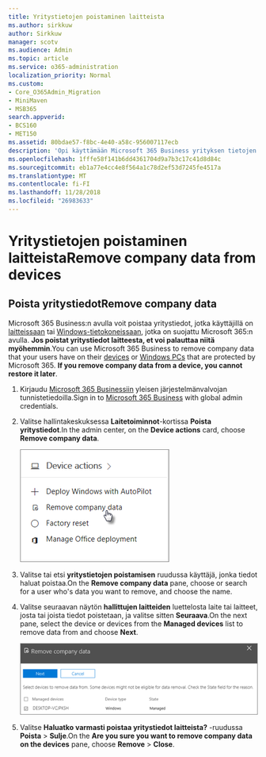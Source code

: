 ```yaml
---
title: Yritystietojen poistaminen laitteista
ms.author: sirkkuw
author: Sirkkuw
manager: scotv
ms.audience: Admin
ms.topic: article
ms.service: o365-administration
localization_priority: Normal
ms.custom:
- Core_O365Admin_Migration
- MiniMaven
- MSB365
search.appverid:
- BCS160
- MET150
ms.assetid: 80bdae57-f8bc-4e40-a58c-956007117ecb
description: 'Opi käyttämään Microsoft 365 Business yrityksen tietojen poistaminen käyttäjän laitteiden tai tietokoneiden Windows. '
ms.openlocfilehash: 1fffe58f141b6dd4361704d9a7b3c17c41d8d84c
ms.sourcegitcommit: eb1a77e4cc4e8f564a1c78d2ef53d7245fe4517a
ms.translationtype: MT
ms.contentlocale: fi-FI
ms.lasthandoff: 11/28/2018
ms.locfileid: "26983633"
---
```

# <a name="remove-company-data-from-devices"></a><span data-ttu-id="9b0b5-103">Yritystietojen poistaminen laitteista</span><span class="sxs-lookup"><span data-stu-id="9b0b5-103">Remove company data from devices</span></span>

## <a name="remove-company-data"></a><span data-ttu-id="9b0b5-104">Poista yritystiedot</span><span class="sxs-lookup"><span data-stu-id="9b0b5-104">Remove company data</span></span>

<span data-ttu-id="9b0b5-p101">Microsoft 365 Business:n avulla voit poistaa yritystiedot, jotka käyttäjillä on [laitteissaan](app-protection-settings-for-android-and-ios.md) tai [Windows-tietokoneissaan](protection-settings-for-windows-10-devices.md), jotka on suojattu Microsoft 365:n avulla. **Jos poistat yritystiedot laitteesta, et voi palauttaa niitä myöhemmin**.</span><span class="sxs-lookup"><span data-stu-id="9b0b5-p101">You can use Microsoft 365 Business to remove company data that your users have on their [devices](app-protection-settings-for-android-and-ios.md) or [Windows PCs](protection-settings-for-windows-10-devices.md) that are protected by Microsoft 365. **If you remove company data from a device, you cannot restore it later**.</span></span> 
  
1. <span data-ttu-id="9b0b5-107">Kirjaudu [Microsoft 365 Businessiin](https://portal.office.com) yleisen järjestelmänvalvojan tunnistetiedoilla.</span><span class="sxs-lookup"><span data-stu-id="9b0b5-107">Sign in to [Microsoft 365 Business](https://portal.office.com) with global admin credentials.</span></span> 
    
2. <span data-ttu-id="9b0b5-108">Valitse hallintakeskuksessa **Laitetoiminnot**-kortissa **Poista yritystiedot**.</span><span class="sxs-lookup"><span data-stu-id="9b0b5-108">In the admin center, on the **Device actions** card, choose **Remove company data**.</span></span>
    
    ![On the Devices card, choose Remove company data](media/b6fcf74b-0d7d-4e1a-894f-40f9d4a215b8.png)
  
3. <span data-ttu-id="9b0b5-110">Valitse tai etsi **yritystietojen poistamisen** ruudussa käyttäjä, jonka tiedot haluat poistaa.</span><span class="sxs-lookup"><span data-stu-id="9b0b5-110">On the **Remove company data** pane, choose or search for a user who's data you want to remove, and choose the name.</span></span> 
    
4. <span data-ttu-id="9b0b5-111">Valitse seuraavan näytön **hallittujen laitteiden** luettelosta laite tai laitteet, josta tai joista tiedot poistetaan, ja valitse sitten **Seuraava**.</span><span class="sxs-lookup"><span data-stu-id="9b0b5-111">On the next pane, select the device or devices from the **Managed devices** list to remove data from and choose **Next**.</span></span> 
    
    ![On the remove comapany data pane, select the device from which you want to remove the data.](media/f3725ff9-ebdb-4c13-9523-b2df362640cf.png)
  
5. <span data-ttu-id="9b0b5-113">Valitse **Haluatko varmasti poistaa yritystiedot laitteista?** -ruudussa **Poista** \> **Sulje**.</span><span class="sxs-lookup"><span data-stu-id="9b0b5-113">On the **Are you sure you want to remove company data on the devices** pane, choose **Remove** \> **Close**.</span></span>
    


